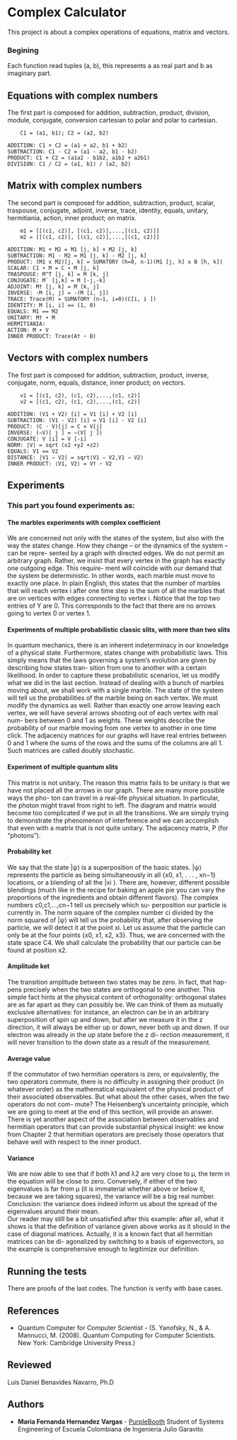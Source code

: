 # Complex Calculator

This project is about a complex operations of equations, matrix and vectors.

### Begining

Each function read tuples (a, b), this represents a as real part and b as imaginary part.

## Equations with complex numbers

The first part is composed for addition, subtraction, product, division, module, conjugate, conversion cartesian to polar and polar to cartesian.

```
    C1 = (a1, b1); C2 = (a2, b2)

ADDITION: C1 + C2 = (a1 + a2, b1 + b2)
SUBTRACTION: C1 - C2 = (a1 - a2, b1 - b2)
PRODUCT: C1 + C2 = (a1a2 - b1b2, a1b2 + a2b1)
DIVISION: C1 / C2 = (a1, b1) / (a2, b2)
```

## Matrix with complex numbers

The second part is composed for addition, subtraction, product, scalar, traspouse, conjugate, adjoint, inverse, trace, identity, equals, unitary, hermitiania, action, inner product; on matrix.

```
    m1 = [[(c1, c2)], [(c1, c2)],...,[(c1, c2)]] 
    m2 = [[(c1, c2)], [(c1, c2)],...,[(c1, c2)]]

ADDITION: M1 + M2 = M1 [j, k] + M2 [j, k]
SUBTRACTION: M1 - M2 = M1 [j, k] - M2 [j, k]
PRODUCT: (M1 x M2)[j, k] = SUMATORY (h=0, n-1)(M1 [j, h] x B [h, k])
SCALAR: C1 ∙ M = C ∙ M [j, k]
TRASPOUSE: M^T [j, k] = M [k, j]
CONJUGATE: M` [j,k] = M [-j,-k]
ADJOINT: M† [j, k] = M [k, j]
INVERSE: -M [i, j] = -(M [i, j])
TRACE: Trace(M) = SUMATORY (n−1, i=0)(C[i, i ])
IDENTITY: M [i, i] == (1, 0)
EQUALS: M1 == M2
UNITARY: M† ∙ M
HERMITIANIA:
ACTION: M ∙ V
INNER PRODUCT: Trace(A† ⋆ B)
```
## Vectors with complex numbers

The first part is composed for addition, subtraction, product, inverse, conjugate, norm, equals, distance, inner product; on vectors.

```
    v1 = [(c1, c2), (c1, c2),...,(c1, c2)] 
    v2 = [(c1, c2), (c1, c2),...,(c1, c2)]

ADDITION: (V1 + V2) [i] = V1 [i] + V2 [i]
SUBTRACTION: (V1 - V2) [i] = V1 [i] - V2 [i]
PRODUCT: (C · V)[j] = C × V[j]
INVERSE: (−V)[ j ] = −(V[ j ])
CONJUGATE: V [i] = V [-i]
NORM: |V| = sqrt (x2 +y2 +z2)
EQUALS: V1 == V2
DISTANCE: |V1 − V2| = sqrt⟨V1 − V2,V1 − V2⟩
INNER PRODUCT: ⟨V1, V2⟩ = V† ⋆ V2
```

## Experiments

### This part you found experiments as:
#### The marbles experiments with complex coefficient 
We are concerned not only with the states of the system, but also with the way the states change. How they change – or the dynamics of the system – can be repre- sented by a graph with directed edges. We do not permit an arbitrary graph. Rather, we insist that every vertex in the graph has exactly one outgoing edge. This require- ment will coincide with our demand that the system be deterministic. In other words, each marble must move to exactly one place. In plain English, this states that the number of marbles that will reach vertex i after one time step is the sum of all the marbles that are on vertices with edges connecting to vertex i.
Notice that the top two entries of Y are 0. This corresponds to the fact that there are no arrows going to vertex 0 or vertex 1.

#### Experiments of multiple probabilistic classic slits, with more than two slits
In quantum mechanics, there is an inherent indeterminacy in our knowledge of a physical state. Furthermore, states change with probabilistic laws. This simply means that the laws governing a system’s evolution are given by describing how states tran- sition from one to another with a certain likelihood.
In order to capture these probabilistic scenarios, let us modify what we did in
the last section. Instead of dealing with a bunch of marbles moving about, we shall
work with a single marble. The state of the system will tell us the probabilities of the
marble being on each vertex. We must modify the dynamics as well. Rather than exactly one arrow leaving each vertex, we will have several arrows shooting out of each vertex with real num- bers between 0 and 1 as weights. These weights describe the probability of our marble moving from one vertex to another in one time click. The adjacency matrices for our graphs will have real entries between 0 and 1 where the sums of the rows and the sums of the columns are all 1. Such matrices are called doubly stochastic.

#### Experiment of multiple quantum slits
This matrix is not unitary. The reason this matrix fails to be unitary is that we have not placed all the arrows in our graph. There are many more possible ways the pho- ton can travel in a real-life physical situation. In particular, the photon might travel from right to left. The diagram and matrix would become too complicated if we put in all the transitions. We are simply trying to demonstrate the phenomenon of interference and we can accomplish that even with a matrix that is not quite unitary. The adjacency matrix, P (for “photons”).

#### Probability ket
We say that the state |ψ⟩ is a superposition of the basic states. |ψ⟩ represents the particle as being simultaneously in all {x0, x1, . . . , xn−1} locations, or a blending of all the |xi ⟩. There are, however, different possible blendings (much like in the recipe for baking an apple pie you can vary the proportions of the ingredients and obtain different flavors). The complex numbers c0,c1,...,cn−1 tell us precisely which su- perposition our particle is currently in. The norm square of the complex number ci divided by the norm squared of |ψ⟩ will tell us the probability that, after observing the particle, we will detect it at the point xi. Let us assume that the particle can only be at the four points {x0, x1, x2, x3}. Thus, we are concerned with the state space C4. We shall calculate the probability that our particle can be found at position x2.  

#### Amplitude ket
The transition amplitude between two states may be zero. In fact, that hap- pens precisely when the two states are orthogonal to one another. This simple fact hints at the physical content of orthogonality: orthogonal states are as far apart as they can possibly be. We can think of them as mutually exclusive alternatives: for instance, an electron can be in an arbitrary superposition of spin up and down, but after we measure it in the z direction, it will always be either up or down, never both up and down. If our electron was already in the up state before the z di- rection measurement, it will never transition to the down state as a result of the measurement.

#### Average value
If the commutator of two hermitian operators is zero, or equivalently, the two operators commute, there is no difficulty in assigning their product (in whatever order) as the mathematical equivalent of the physical product of their associated observables. But what about the other cases, when the two operators do not com- mute? The Heisenberg’s uncertainty principle, which we are going to meet at the end of this section, will provide an answer.
There is yet another aspect of the association between observables and hermitian operators that can provide substantial physical insight: we know from Chapter 2 that hermitian operators are precisely those operators that behave well with respect to the inner product.

#### Variance
We are now able to see that if both λ1 and λ2 are very close to μ, the term in the equation will be close to zero. Conversely, if either of the two eigenvalues is far from μ (it is immaterial whether above or below it, because we are taking squares), the variance will be a big real number. Conclusion: the variance does indeed inform us about the spread of the eigenvalues around their mean.  
Our reader may still be a bit unsatisfied after this example: after all, what it shows is that the definition of variance given above works as it should in the case of diagonal matrices. Actually, it is a known fact that all hermitian matrices can be di- agonalized by switching to a basis of eigenvectors, so the example is comprehensive enough to legitimize our definition.

## Running the tests

There are proofs of the last codes. The function is verify with base cases.

## References

* Quantum Computer for Computer Scientist - (S. Yanofsky, N., & A. Mannucci, M. (2008). Quantum Computing for Computer Scientists. New York: Cambridge University Press.)

## Reviewed
Luis Daniel Benavides Navarro, Ph.D 

## Authors

* **Maria Fernanda Hernandez Vargas** - [PurpleBooth](https://github.com/mariahv9)
Student of Systems Engineering of Escuela Colombiana de Ingenieria Julio Garavito 
